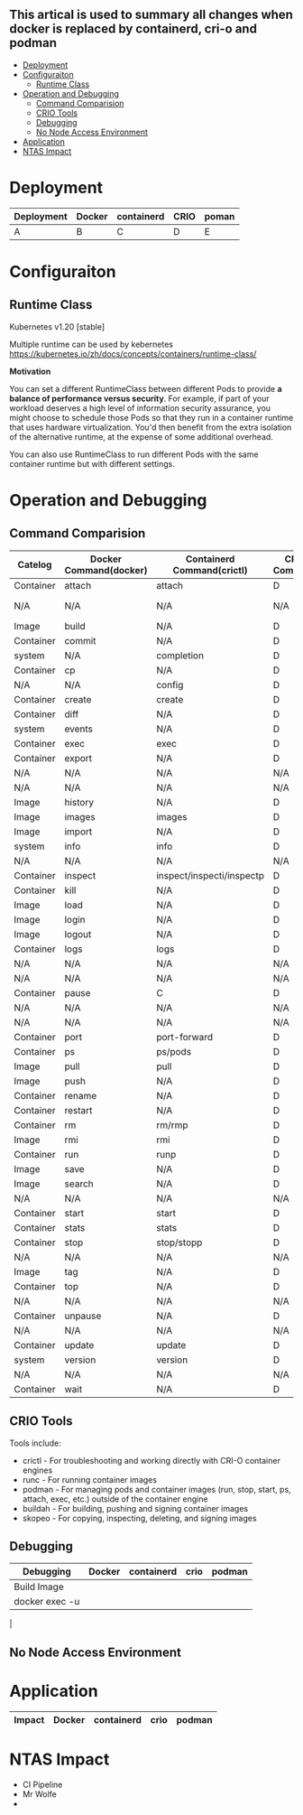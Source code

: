 This artical is used to summary all changes when docker is replaced by containerd, cri-o and podman
------------------
- [Deployment](#deployment)
- [Configuraiton](#configuraiton)
  - [Runtime Class](#runtime-class)
- [Operation and Debugging](#operation-and-debugging)
  - [Command Comparision](#command-comparision)
  - [CRIO Tools](#crio-tools)
  - [Debugging](#debugging)
  - [No Node Access Environment](#no-node-access-environment)
- [Application](#application)
- [NTAS Impact](#ntas-impact)

# Deployment

| Deployment | Docker | containerd | CRIO | poman |
|----------|----------|----------|----------|----------| 
|A | B | C | D | E |


# Configuraiton
## Runtime Class
Kubernetes v1.20 [stable]

Multiple runtime can be used by kebernetes
https://kubernetes.io/zh/docs/concepts/containers/runtime-class/

**Motivation**

You can set a different RuntimeClass between different Pods to provide **a balance of performance versus security**. For example, if part of your workload deserves a high level of information security assurance, you might choose to schedule those Pods so that they run in a container runtime that uses hardware virtualization. You'd then benefit from the extra isolation of the alternative runtime, at the expense of some additional overhead.

You can also use RuntimeClass to run different Pods with the same container runtime but with different settings.



# Operation and Debugging
## Command Comparision

| Catelog | Docker Command(docker) | Containerd Command(crictl) | CRIO Command | podman |
|----------- |----------- |----------- |----------- |----------- |
| Container|attach |attach |D | attach |
|N/A|N/A|N/A|N/A|auto-update |
| Image|build |N/A |D | build |
| Container|commit |N/A |D | commit |
| system |N/A|completion|D| E |
| Container|cp |N/A |D | cp |
| N/A|N/A|config|D| E |
| Container|create |create |D | create |
| Container|diff |N/A |D | diff |
| system|events |N/A |D | events |
| Container|exec |exec |D | exec |
| Container|export |N/A |D | export |
|N/A|N/A|N/A|N/A|generate |
|N/A|N/A|N/A|N/A|healthcheck |
| Image|history |N/A |D | history |
| Image|images |images |D | images |
| Image|import |N/A |D | import |
| system|info |info |D | info |
|N/A|N/A|N/A|N/A|init |
| Container|inspect |inspect/inspecti/inspectp |D | inspect |
| Container|kill |N/A |D | kill |
| Image|load |N/A |D | load |
| Image|login |N/A |D | login |
| Image|logout |N/A |D | logout |
| Container|logs |logs |D | logs |
|N/A|N/A|N/A|N/A|manifest |
|N/A|N/A|N/A|N/A|mount |
| Container|pause|C|D|pause|
|N/A|N/A|N/A|N/A|play |
|N/A|N/A|N/A|N/A|pod |
| Container|port |port-forward |D | port |
| Container|ps |ps/pods |D | ps |
| Image|pull |pull |D | pull |
| Image|push |N/A |D | push |
| Container|rename |N/A |D | rename |
| Container|restart |N/A |D | restart |
| Container|rm |rm/rmp |D | rm |
| Image|rmi |rmi |D | rmi |
| Container|run |runp |D | run |
| Image|save |N/A |D | save |
| Image|search |N/A |D | search |
|N/A|N/A|N/A|N/A|secret |
| Container|start |start |D | start |
| Container|stats |stats |D | stats |
| Container|stop |stop/stopp |D | stop |
|N/A|N/A|N/A|N/A|system |
| Image|tag |N/A |D | tag |
| Container|top |N/A |D | top |
|N/A|N/A|N/A|N/A|unmount |
| Container|unpause |N/A |D | unpause |
|N/A|N/A|N/A|N/A|unshare |
| Container|update |update |D | E |
| system|version |version |D | E |
|N/A|N/A|N/A|N/A|volume |
| Container|wait |N/A |D | wait |

## CRIO Tools
Tools include:
  * crictl - For troubleshooting and working directly with CRI-O container engines
  * runc - For running container images
  * podman - For managing pods and container images (run, stop, start, ps, attach, exec, etc.) outside of the container engine
  * buildah - For building, pushing and signing container images
  * skopeo - For copying, inspecting, deleting, and signing images

##  Debugging
| Debugging | Docker | containerd | crio | podman | 
|--------|--------|--------|--------|--------|
|Build Image | | | | | 
|docker exec -u | | | | |
|

## No Node Access Environment


# Application 
| Impact | Docker | containerd | crio | podman | 
|--------|--------|--------|--------|--------|


# NTAS Impact
* CI Pipeline
* Mr Wolfe
* 
